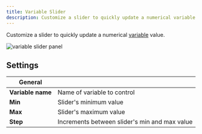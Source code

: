 ```yaml
---
title: Variable Slider
description: Customize a slider to quickly update a numerical variable value.
---
```


Customize a slider to quickly update a numerical [variable](/docs/visualizing/variables) value.

![variable slider panel](/img/docs/visualizing/panels/variable-slider/panel.webp)

## Settings

| General           |                                               |
| ----------------- | --------------------------------------------- |
| **Variable name** | Name of variable to control                   |
| **Min**           | Slider's minimum value                        |
| **Max**           | Slider's maximum value                        |
| **Step**          | Increments between slider's min and max value |

